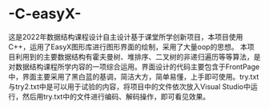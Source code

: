 # -C-easyX-
这是2022年数据结构课程设计自主设计基于课堂所学创新项目，本项目使用C++，运用了EasyX图形库进行图形界面的绘制，采用了大量oop的思想。
本项目利用到的主要数据结构有霍夫曼树、堆排序、二叉树的非递归遍历等等算法，是对数据结构课程所学内容的一项综合运用。界面设计的代码主要包含于FrontPage中，界面主要采用了黑白蓝的基调，简洁大方，简单易懂，上手即可使用。try.txt与try2.txt中是可以用于试验的内容，将项目中的文件依次放入Visual Studio中运行，然后用try.txt中的文件进行编码、解码操作，即可看见效果。
